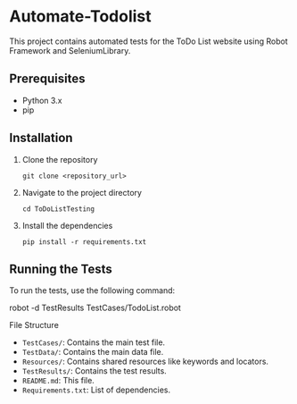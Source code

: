 # Automate-Todolist


This project contains automated tests for the ToDo List website using Robot Framework and SeleniumLibrary.

## Prerequisites

- Python 3.x
- pip

## Installation

1. Clone the repository
    ```
    git clone <repository_url>
    ```
2. Navigate to the project directory
    ```
    cd ToDoListTesting
    ```
3. Install the dependencies
    ```
    pip install -r requirements.txt
    ```

## Running the Tests

To run the tests, use the following command:

robot -d TestResults TestCases/TodoList.robot

File Structure

- `TestCases/`: Contains the main test file.
- `TestData/`: Contains the main data file.
- `Resources/`: Contains shared resources like keywords and locators.
- `TestResults/`: Contains the test results.
- `README.md`: This file.
- `Requirements.txt`: List of dependencies.
